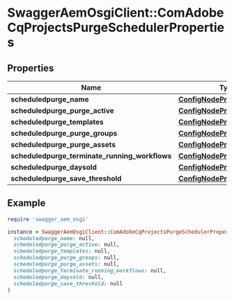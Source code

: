 # SwaggerAemOsgiClient::ComAdobeCqProjectsPurgeSchedulerProperties

## Properties

| Name | Type | Description | Notes |
| ---- | ---- | ----------- | ----- |
| **scheduledpurge_name** | [**ConfigNodePropertyString**](ConfigNodePropertyString.md) |  | [optional] |
| **scheduledpurge_purge_active** | [**ConfigNodePropertyBoolean**](ConfigNodePropertyBoolean.md) |  | [optional] |
| **scheduledpurge_templates** | [**ConfigNodePropertyArray**](ConfigNodePropertyArray.md) |  | [optional] |
| **scheduledpurge_purge_groups** | [**ConfigNodePropertyBoolean**](ConfigNodePropertyBoolean.md) |  | [optional] |
| **scheduledpurge_purge_assets** | [**ConfigNodePropertyBoolean**](ConfigNodePropertyBoolean.md) |  | [optional] |
| **scheduledpurge_terminate_running_workflows** | [**ConfigNodePropertyBoolean**](ConfigNodePropertyBoolean.md) |  | [optional] |
| **scheduledpurge_daysold** | [**ConfigNodePropertyInteger**](ConfigNodePropertyInteger.md) |  | [optional] |
| **scheduledpurge_save_threshold** | [**ConfigNodePropertyInteger**](ConfigNodePropertyInteger.md) |  | [optional] |

## Example

```ruby
require 'swagger_aem_osgi'

instance = SwaggerAemOsgiClient::ComAdobeCqProjectsPurgeSchedulerProperties.new(
  scheduledpurge_name: null,
  scheduledpurge_purge_active: null,
  scheduledpurge_templates: null,
  scheduledpurge_purge_groups: null,
  scheduledpurge_purge_assets: null,
  scheduledpurge_terminate_running_workflows: null,
  scheduledpurge_daysold: null,
  scheduledpurge_save_threshold: null
)
```

